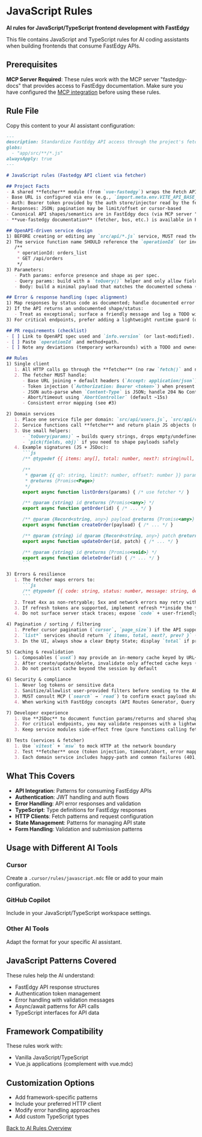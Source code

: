 # JavaScript Rules

**AI rules for JavaScript/TypeScript frontend development with FastEdgy**

This file contains JavaScript and TypeScript rules for AI coding assistants when building frontends that consume FastEdgy APIs.

## Prerequisites

**MCP Server Required**: These rules work with the MCP server "fastedgy-docs" that provides access to FastEdgy documentation. Make sure you have configured the [MCP integration](../mcp.md) before using these rules.

## Rule File

Copy this content to your AI assistant configuration:

```markdown title="javascript.mdc"
---
description: Standardize FastEdgy API access through the project's fetcher (errors, pagination, caching, tests)
globs:
  - "app/src/**/*.js"
alwaysApply: true
---

# JavaScript rules (Fastedgy API client via fetcher)

## Project Facts
- A shared **fetcher** module (from `vue-fastedgy`) wraps the Fetch API
- Base URL is configured via env (e.g., `import.meta.env.VITE_API_BASE_URL`) or fetcher init
- Auth: Bearer token provided by the auth store/injector read by the fetcher
- Responses: JSON; pagination may be limit/offset or cursor-based
- Canonical API shapes/semantics are in FastEdgy docs (via MCP server "fastedgy-docs")
- **vue-fastedgy documentation** (fetcher, bus, etc.) is available in FastEdgy docs section "Vue.js" (accessible via MCP)

## OpenAPI-driven service design
1) BEFORE creating or editing any `src/api/*.js` service, MUST read the OpenAPI spec (from development server at /openapi.json) and locate the target operation.
2) The service function name SHOULD reference the `operationId` (or include it in a JSDoc tag), e.g.:
   /**
    * operationId: orders_list
    * GET /api/orders
    */
3) Parameters:
   - Path params: enforce presence and shape as per spec.
   - Query params: build with a `toQuery()` helper and only allow fields listed in the spec.
   - Body: build a minimal payload that matches the documented schema (drop unknowns).

## Error & response handling (spec alignment)
1) Map responses by status code as documented; handle documented error shapes first.
2) If the API returns an undocumented shape/status:
   - Treat as exceptional; surface a friendly message and log a TODO with the observed delta.
3) For critical endpoints, prefer adding a lightweight runtime guard (optional) to assert top-level fields documented by the spec.

## PR requirements (checklist)
- [ ] Link to OpenAPI spec used and `info.version` (or last-modified).
- [ ] Paste `operationId` and method+path.
- [ ] Note any deviations (temporary workarounds) with a TODO and owner.

## Rules
1) Single client
   1. All HTTP calls go through the **fetcher** (no raw `fetch()` and no third-party clients)
   2. The fetcher MUST handle:
      - Base URL joining + default headers (`Accept: application/json`)
      - Token injection (`Authorization: Bearer <token>`) when present
      - JSON auto-parse when `Content-Type` is JSON; handle 204 No Content
      - Abort/timeout using `AbortController` (default ~15s)
      - Consistent error mapping (see #3)

2) Domain services
   1. Place one service file per domain: `src/api/users.js`, `src/api/orders.js`, …
   2. Service functions call **fetcher** and return plain JS objects (never raw `Response`)
   3. Use small helpers:
      - `toQuery(params)` → builds query strings, drops empty/undefined
      - `pick(fields, obj)` if you need to shape payloads safely
   4. Example signatures (JS + JSDoc):
      ```js
      /** @typedef {{ items: any[], total: number, next?: string|null, prev?: string|null }} Page */

      /**
       * @param {{ q?: string, limit?: number, offset?: number }} params
       * @returns {Promise<Page>}
       */
      export async function listOrders(params) { /* use fetcher */ }

      /** @param {string} id @returns {Promise<any>} */
      export async function getOrder(id) { /* ... */ }

      /** @param {Record<string, any>} payload @returns {Promise<any>} */
      export async function createOrder(payload) { /* ... */ }

      /** @param {string} id @param {Record<string, any>} patch @returns {Promise<any>} */
      export async function updateOrder(id, patch) { /* ... */ }

      /** @param {string} id @returns {Promise<void>} */
      export async function deleteOrder(id) { /* ... */ }
      ```

3) Errors & resilience
   1. The fetcher maps errors to:
      ```js
      /** @typedef {{ code: string, status: number, message: string, details?: any }} ApiError */
      ```
   2. Treat 4xx as non-retryable; 5xx and network errors may retry with exponential backoff (max 2)
   3. If refresh tokens are supported, implement refresh **inside the fetcher** (single-flight lock), not in services
   4. Do not surface server stack traces; expose `code` + user-friendly `message`

4) Pagination / sorting / filtering
   1. Prefer cursor pagination (`cursor`, `page_size`) if the API supports it; otherwise `limit/offset` with `limit=25` default
   2. `list*` services should return `{ items, total, next?, prev? }` (or the canonical documented shape)
   3. In the UI, always show a clear Empty State; display `total` if provided by the API

5) Caching & revalidation
   1. Composables (`useX`) may provide an in-memory cache keyed by URL+params and a `refresh()` method to revalidate
   2. After create/update/delete, invalidate only affected cache keys (don’t nuke everything)
   3. Do not persist cache beyond the session by default

6) Security & compliance
   1. Never log tokens or sensitive data
   2. Sanitize/allowlist user-provided filters before sending to the API
   3. MUST consult MCP (`search` → `read`) to confirm exact payload shapes, status codes, and error envelopes **before** adding/changing a service
   4. When working with FastEdgy concepts (API Routes Generator, Query Builder, Fields Selector, Metadata Generator, Queued Tasks, i18n, Multi Tenant, Email, Storage, Authentication, settings) or vue-fastedgy features (fetcher config, bus, composables), MUST consult MCP **fastedgy-docs** → `search("keywords")` or `search("Vue.js [concept]")` for official patterns

7) Developer experience
   1. Use **JSDoc** to document function params/returns and shared shapes in `src/api/types.js` (or alongside each service)
   2. For critical endpoints, you may validate responses with a lightweight runtime check (e.g., custom guards) where appropriate
   3. Keep service modules side-effect free (pure functions calling fetcher)

8) Tests (services & fetcher)
   1. Use `vitest` + `msw` to mock HTTP at the network boundary
   2. Test **fetcher** once (token injection, timeout/abort, error mapping, retry policy)
   3. Each domain service includes happy-path and common failures (401, 404, 409, 429)
```

## What This Covers

- **API Integration**: Patterns for consuming FastEdgy APIs
- **Authentication**: JWT handling and auth flows
- **Error Handling**: API error responses and validation
- **TypeScript**: Type definitions for FastEdgy responses
- **HTTP Clients**: Fetch patterns and request configuration
- **State Management**: Patterns for managing API state
- **Form Handling**: Validation and submission patterns

## Usage with Different AI Tools

### Cursor
Create a `.cursor/rules/javascript.mdc` file or add to your main configuration.

### GitHub Copilot
Include in your JavaScript/TypeScript workspace settings.

### Other AI Tools
Adapt the format for your specific AI assistant.

## JavaScript Patterns Covered

These rules help the AI understand:

- FastEdgy API response structures
- Authentication token management
- Error handling with validation messages
- Async/await patterns for API calls
- TypeScript interfaces for API data

## Framework Compatibility

These rules work with:

- Vanilla JavaScript/TypeScript
- Vue.js applications (complement with vue.mdc)

## Customization Options

- Add framework-specific patterns
- Include your preferred HTTP client
- Modify error handling approaches
- Add custom TypeScript types

[Back to AI Rules Overview](overview.md)
